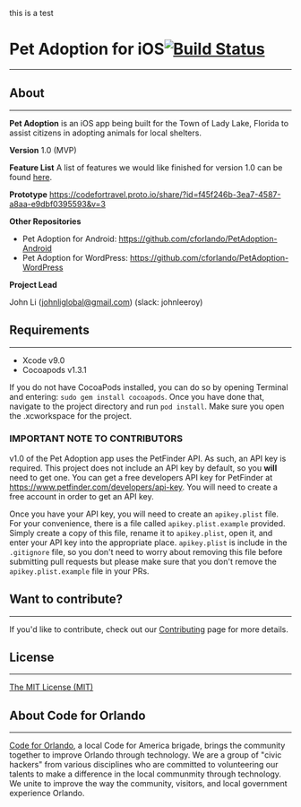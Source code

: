 this is a test
# Pet Adoption for iOS[![Build Status](https://travis-ci.org/cforlando/PetAdoption-iOS.svg?branch=master)](https://travis-ci.org/cforlando/PetAdoption-iOS)
-----
## About
------
**Pet Adoption** is an iOS app being built for the Town of Lady Lake, Florida to assist citizens in adopting animals for local shelters.

**Version** 1.0 (MVP)

**Feature List** A list of features we would like finished for version 1.0 can be found [here](MVP_PRODUCT_LIST.md).

**Prototype** https://codefortravel.proto.io/share/?id=f45f246b-3ea7-4587-a8aa-e9dbf0395593&v=3

**Other Repositories**
- Pet Adoption for Android: https://github.com/cforlando/PetAdoption-Android
- Pet Adoption for WordPress: https://github.com/cforlando/PetAdoption-WordPress

**Project Lead**

John Li (johnliglobal@gmail.com) (slack: johnleeroy)

## Requirements
------
- Xcode v9.0
- Cocoapods v1.3.1

If you do not have CocoaPods installed, you can do so by opening Terminal and entering: `sudo gem install cocoapods`.  Once you have done that, navigate to the project directory and run `pod install`.  Make sure you open the .xcworkspace for the project.

### IMPORTANT NOTE TO CONTRIBUTORS
v1.0 of the Pet Adoption app uses the PetFinder API. As such, an API key is required.  This project does not include an API key by default, so you **will** need to get one.  You can get a free developers API key for PetFinder at https://www.petfinder.com/developers/api-key.  You will need to create a free account in order to get an API key.

Once you have your API key, you will need to create an `apikey.plist` file.  For your convenience, there is a file called `apikey.plist.example` provided.  Simply create a copy of this file, rename it to `apikey.plist`, open it, and enter your API key into the appropriate place.  `apikey.plist` is include in the `.gitignore` file, so you don't need to worry about removing this file before submitting pull requests but please make sure that you don't remove the `apikey.plist.example` file in your PRs.

## Want to contribute?
------
If you'd like to contribute, check out our [Contributing](CONTRIBUTING.md) page for more details.

## License
------
[The MIT License (MIT)](LICENSE.md)

## About Code for Orlando
------
[Code for Orlando](http://www.codefororlando.com/), a local Code for America brigade, brings the community together to improve Orlando through technology.  We are a group of "civic hackers" from various disciplines who are committed to volunteering our talents to make a difference in the local communmity through technology.  We unite to improve the way the community, visitors, and local government experience Orlando.
